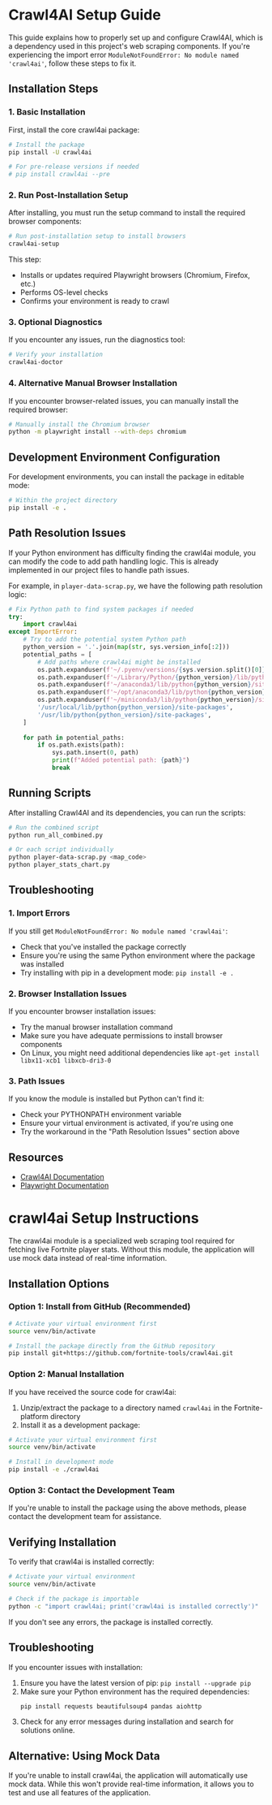 # Crawl4AI Setup Guide

This guide explains how to properly set up and configure Crawl4AI, which is a dependency used in this project's web scraping components. If you're experiencing the import error `ModuleNotFoundError: No module named 'crawl4ai'`, follow these steps to fix it.

## Installation Steps

### 1. Basic Installation 

First, install the core crawl4ai package:

```bash
# Install the package
pip install -U crawl4ai

# For pre-release versions if needed
# pip install crawl4ai --pre
```

### 2. Run Post-Installation Setup

After installing, you must run the setup command to install the required browser components:

```bash
# Run post-installation setup to install browsers
crawl4ai-setup
```

This step:
- Installs or updates required Playwright browsers (Chromium, Firefox, etc.)
- Performs OS-level checks
- Confirms your environment is ready to crawl

### 3. Optional Diagnostics

If you encounter any issues, run the diagnostics tool:

```bash
# Verify your installation
crawl4ai-doctor
```

### 4. Alternative Manual Browser Installation

If you encounter browser-related issues, you can manually install the required browser:

```bash
# Manually install the Chromium browser
python -m playwright install --with-deps chromium
```

## Development Environment Configuration

For development environments, you can install the package in editable mode:

```bash
# Within the project directory
pip install -e .
```

## Path Resolution Issues

If your Python environment has difficulty finding the crawl4ai module, you can modify the code to add path handling logic. This is already implemented in our project files to handle path issues.

For example, in `player-data-scrap.py`, we have the following path resolution logic:

```python
# Fix Python path to find system packages if needed
try:
    import crawl4ai
except ImportError:
    # Try to add the potential system Python path
    python_version = '.'.join(map(str, sys.version_info[:2]))
    potential_paths = [
        # Add paths where crawl4ai might be installed
        os.path.expanduser(f'~/.pyenv/versions/{sys.version.split()[0]}/lib/python{python_version}/site-packages'),
        os.path.expanduser(f'~/Library/Python/{python_version}/lib/python/site-packages'),
        os.path.expanduser(f'~/anaconda3/lib/python{python_version}/site-packages'),
        os.path.expanduser(f'~/opt/anaconda3/lib/python{python_version}/site-packages'),
        os.path.expanduser(f'~/miniconda3/lib/python{python_version}/site-packages'),
        '/usr/local/lib/python{python_version}/site-packages',
        '/usr/lib/python{python_version}/site-packages',
    ]
    
    for path in potential_paths:
        if os.path.exists(path):
            sys.path.insert(0, path)
            print(f"Added potential path: {path}")
            break
```

## Running Scripts

After installing Crawl4AI and its dependencies, you can run the scripts:

```bash
# Run the combined script
python run_all_combined.py

# Or each script individually
python player-data-scrap.py <map_code>
python player_stats_chart.py
```

## Troubleshooting

### 1. Import Errors

If you still get `ModuleNotFoundError: No module named 'crawl4ai'`:

- Check that you've installed the package correctly
- Ensure you're using the same Python environment where the package was installed
- Try installing with pip in a development mode: `pip install -e .`

### 2. Browser Installation Issues

If you encounter browser installation issues:
- Try the manual browser installation command
- Make sure you have adequate permissions to install browser components
- On Linux, you might need additional dependencies like `apt-get install libx11-xcb1 libxcb-dri3-0`

### 3. Path Issues

If you know the module is installed but Python can't find it:
- Check your PYTHONPATH environment variable
- Ensure your virtual environment is activated, if you're using one
- Try the workaround in the "Path Resolution Issues" section above

## Resources

- [Crawl4AI Documentation](https://docs.crawl4ai.com)
- [Playwright Documentation](https://playwright.dev/python/docs/intro)

# crawl4ai Setup Instructions

The crawl4ai module is a specialized web scraping tool required for fetching live Fortnite player stats. Without this module, the application will use mock data instead of real-time information.

## Installation Options

### Option 1: Install from GitHub (Recommended)

```bash
# Activate your virtual environment first
source venv/bin/activate

# Install the package directly from the GitHub repository
pip install git+https://github.com/fortnite-tools/crawl4ai.git
```

### Option 2: Manual Installation

If you have received the source code for crawl4ai:

1. Unzip/extract the package to a directory named `crawl4ai` in the Fortnite-platform directory
2. Install it as a development package:

```bash
# Activate your virtual environment first
source venv/bin/activate

# Install in development mode
pip install -e ./crawl4ai
```

### Option 3: Contact the Development Team

If you're unable to install the package using the above methods, please contact the development team for assistance.

## Verifying Installation

To verify that crawl4ai is installed correctly:

```bash
# Activate your virtual environment
source venv/bin/activate

# Check if the package is importable
python -c "import crawl4ai; print('crawl4ai is installed correctly')"
```

If you don't see any errors, the package is installed correctly.

## Troubleshooting

If you encounter issues with installation:

1. Ensure you have the latest version of pip: `pip install --upgrade pip`
2. Make sure your Python environment has the required dependencies:
   ```bash
   pip install requests beautifulsoup4 pandas aiohttp
   ```
3. Check for any error messages during installation and search for solutions online.

## Alternative: Using Mock Data

If you're unable to install crawl4ai, the application will automatically use mock data. While this won't provide real-time information, it allows you to test and use all features of the application. 